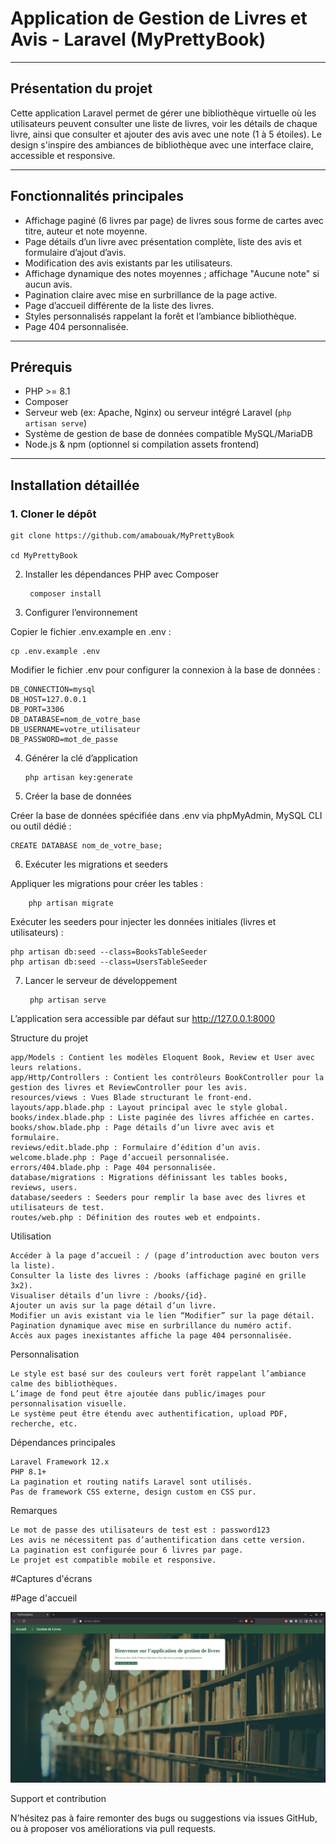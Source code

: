 # Application de Gestion de Livres et Avis - Laravel (MyPrettyBook)

---

## Présentation du projet

Cette application Laravel permet de gérer une bibliothèque virtuelle où les utilisateurs peuvent consulter une liste de livres, voir les détails de chaque livre, ainsi que consulter et ajouter des avis avec une note (1 à 5 étoiles). Le design s'inspire des ambiances de bibliothèque avec une interface claire, accessible et responsive.

---

## Fonctionnalités principales

- Affichage paginé (6 livres par page) de livres sous forme de cartes avec titre, auteur et note moyenne.
- Page détails d’un livre avec présentation complète, liste des avis et formulaire d’ajout d’avis.
- Modification des avis existants par les utilisateurs.
- Affichage dynamique des notes moyennes ; affichage "Aucune note" si aucun avis.
- Pagination claire avec mise en surbrillance de la page active.
- Page d’accueil différente de la liste des livres.
- Styles personnalisés rappelant la forêt et l’ambiance bibliothèque.
- Page 404 personnalisée.
  
---

## Prérequis

- PHP >= 8.1
- Composer
- Serveur web (ex: Apache, Nginx) ou serveur intégré Laravel (`php artisan serve`)
- Système de gestion de base de données compatible MySQL/MariaDB
- Node.js & npm (optionnel si compilation assets frontend)

---


## Installation détaillée

### 1. Cloner le dépôt

    git clone https://github.com/amabouak/MyPrettyBook

    cd MyPrettyBook

2. Installer les dépendances PHP avec Composer

        composer install

3. Configurer l’environnement

Copier le fichier .env.example en .env :

    cp .env.example .env

Modifier le fichier .env pour configurer la connexion à la base de données :

    DB_CONNECTION=mysql
    DB_HOST=127.0.0.1
    DB_PORT=3306
    DB_DATABASE=nom_de_votre_base
    DB_USERNAME=votre_utilisateur
    DB_PASSWORD=mot_de_passe

4. Générer la clé d’application

       php artisan key:generate

5. Créer la base de données

Créer la base de données spécifiée dans .env via phpMyAdmin, MySQL CLI ou outil dédié :

    CREATE DATABASE nom_de_votre_base;

6. Exécuter les migrations et seeders

Appliquer les migrations pour créer les tables :

        php artisan migrate

Exécuter les seeders pour injecter les données initiales (livres et utilisateurs) :

    php artisan db:seed --class=BooksTableSeeder
    php artisan db:seed --class=UsersTableSeeder

7. Lancer le serveur de développement

        php artisan serve    

L’application sera accessible par défaut sur http://127.0.0.1:8000

Structure du projet

    app/Models : Contient les modèles Eloquent Book, Review et User avec leurs relations.
    app/Http/Controllers : Contient les contrôleurs BookController pour la gestion des livres et ReviewController pour les avis.
    resources/views : Vues Blade structurant le front-end.
    layouts/app.blade.php : Layout principal avec le style global.
    books/index.blade.php : Liste paginée des livres affichée en cartes.
    books/show.blade.php : Page détails d’un livre avec avis et formulaire.
    reviews/edit.blade.php : Formulaire d’édition d’un avis.
    welcome.blade.php : Page d’accueil personnalisée.
    errors/404.blade.php : Page 404 personnalisée.
    database/migrations : Migrations définissant les tables books, reviews, users.
    database/seeders : Seeders pour remplir la base avec des livres et utilisateurs de test.
    routes/web.php : Définition des routes web et endpoints.

Utilisation

    Accéder à la page d’accueil : / (page d’introduction avec bouton vers la liste).
    Consulter la liste des livres : /books (affichage paginé en grille 3x2).
    Visualiser détails d’un livre : /books/{id}.
    Ajouter un avis sur la page détail d’un livre.
    Modifier un avis existant via le lien “Modifier” sur la page détail.
    Pagination dynamique avec mise en surbrillance du numéro actif.
    Accès aux pages inexistantes affiche la page 404 personnalisée.

Personnalisation

    Le style est basé sur des couleurs vert forêt rappelant l’ambiance calme des bibliothèques.
    L’image de fond peut être ajoutée dans public/images pour personnalisation visuelle.
    Le système peut être étendu avec authentification, upload PDF, recherche, etc.

Dépendances principales

    Laravel Framework 12.x
    PHP 8.1+
    La pagination et routing natifs Laravel sont utilisés.
    Pas de framework CSS externe, design custom en CSS pur.

Remarques

    Le mot de passe des utilisateurs de test est : password123
    Les avis ne nécessitent pas d’authentification dans cette version.
    La pagination est configurée pour 6 livres par page.
    Le projet est compatible mobile et responsive.

#Captures d'écrans 

#Page d'accueil

![Page d'accueil](capturesD'ecrans/accueil.png)

Support et contribution

N’hésitez pas à faire remonter des bugs ou suggestions via issues GitHub, ou à proposer vos améliorations via pull requests.
